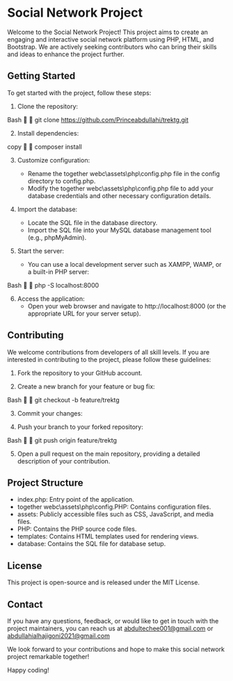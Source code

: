# Social Network Project

Welcome to the Social Network Project! This project aims to create an engaging and interactive social network platform using PHP, HTML, and Bootstrap. We are actively seeking contributors who can bring their skills and ideas to enhance the project further. 

## Getting Started

To get started with the project, follow these steps:

1. Clone the repository:
   
Bash


   git clone https://github.com/Princeabdullahi/trektg.git
   

2. Install dependencies:
   
copy


   composer install
   

3. Customize configuration:
   - Rename the together webc\assets\php\config.php file in the config directory to config.php.
   - Modify the together webc\assets\php\config.php file to add your database credentials and other necessary configuration details.

4. Import the database:
   - Locate the SQL file in the database directory.
   - Import the SQL file into your MySQL database management tool (e.g., phpMyAdmin).

5. Start the server:
   - You can use a local development server such as XAMPP, WAMP, or a built-in PHP server:
     
Bash


     php -S localhost:8000
     

6. Access the application:
   - Open your web browser and navigate to http://localhost:8000 (or the appropriate URL for your server setup).

## Contributing

We welcome contributions from developers of all skill levels. If you are interested in contributing to the project, please follow these guidelines:

1. Fork the repository to your GitHub account.

2. Create a new branch for your feature or bug fix:
   
Bash


   git checkout -b feature/trektg
   

3. Commit your changes:
   

4. Push your branch to your forked repository:
   
Bash


   git push origin feature/trektg
   

5. Open a pull request on the main repository, providing a detailed description of your contribution.

## Project Structure

- index.php: Entry point of the application.
- together webc\assets\php\config.PHP: Contains configuration files.
- assets: Publicly accessible files such as CSS, JavaScript, and media files.
- PHP: Contains the PHP source code files.
- templates: Contains HTML templates used for rendering views.
- database: Contains the SQL file for database setup.

## License

This project is open-source and is released under the MIT License.

## Contact

If you have any questions, feedback, or would like to get in touch with the project maintainers, you can reach us at abdultechee001@gmail.com or abdullahialhajigoni2021@gmail.com

We look forward to your contributions and hope to make this social network project remarkable together!

Happy coding!
